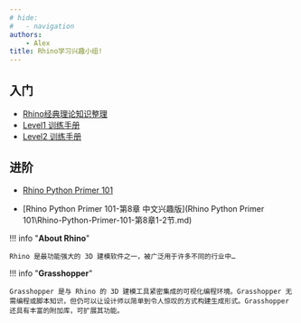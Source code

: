 ```yaml
---
# hide:
#   - navigation
authors:
    - Alex
title: Rhino学习兴趣小组!
---
```


## **入门**
* [Rhino经典理论知识整理](https://al666ex.pages.dev/Rhino/Rhino%E7%BB%8F%E5%85%B8%E7%90%86%E8%AE%BA%E7%9F%A5%E8%AF%86%E6%95%B4%E7%90%86/)
* [Level1 训练手册](https://docs.mcneel.com/rhino/6/training-level1/zh-cn/Default.htm)
* [Level2 训练手册](https://docs.mcneel.com/rhino/6/training-level2/zh-cn/Default.htm)

## **进阶**
* [Rhino Python Primer 101](https://developer.rhino3d.com/guides/rhinopython/primer-101/)
  
* [Rhino Python Primer 101-第8章 中文兴趣版](Rhino Python Primer 101\Rhino-Python-Primer-101-第8章1-2节.md)

!!! info "**About Rhino**"

    Rhino 是最功能强大的 3D 建模软件之一，被广泛用于许多不同的行业中…


!!! info "**Grasshopper**"

    Grasshopper 是与 Rhino 的 3D 建模工具紧密集成的可视化编程环境。Grasshopper 无需编程或脚本知识，但仍可以让设计师以简单到令人惊叹的方式构建生成形式。Grasshopper 还具有丰富的附加库，可扩展其功能。

       
